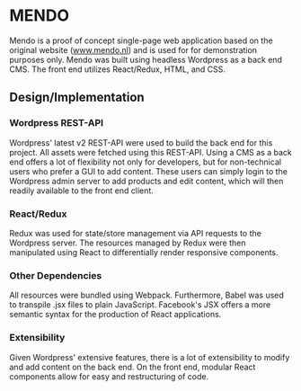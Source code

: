 # MENDO
Mendo is a proof of concept single-page web application based on the original website (www.mendo.nl) and is used for for demonstration purposes only.
Mendo was built using headless Wordpress as a back end CMS. The front end utilizes React/Redux, HTML, and CSS.

## Design/Implementation

### Wordpress REST-API

Wordpress' latest v2 REST-API were used to build the back end for this project. All assets were fetched using this REST-API. Using a CMS as a back end offers a lot of flexibility not only for developers, but for non-technical users who prefer a GUI to add content. These users can simply login to the Wordpress admin server to add products and edit content, which will then readily available to the front end client.

### React/Redux

Redux was used for state/store management via API requests to the Wordpress server. The resources managed by Redux were then manipulated using React to differentially render responsive components.

### Other Dependencies

All resources were bundled using Webpack. Furthermore, Babel was used to transpile .jsx files to plain JavaScript. Facebook's JSX offers a more semantic syntax for the production of React applications.

### Extensibility

Given Wordpress' extensive features, there is a lot of extensibility to modify and add content on the back end. On the front end, modular React components allow for easy and restructuring of code.

